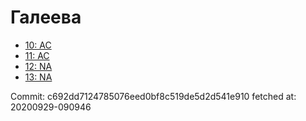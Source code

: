 # Галеева
- [10: AC](10.md)
- [11: AC](11.md)
- [12: NA](12.md)
- [13: NA](13.md)

Commit: c692dd7124785076eed0bf8c519de5d2d541e910
 fetched at: 20200929-090946
